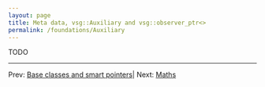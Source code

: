 ```yaml
---
layout: page
title: Meta data, vsg::Auxiliary and vsg::observer_ptr<>
permalink: /foundations/Auxiliary
---
```


TODO

---

Prev: [Base classes and smart pointers](Object_base_class_and_ref_ptr.md)| Next: [Maths](Allocator.md)

